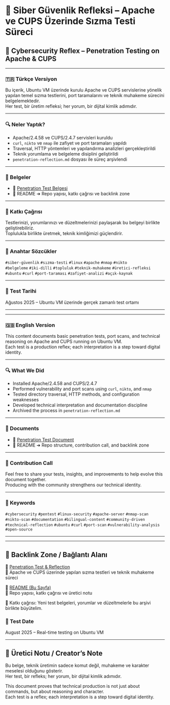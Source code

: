 # 🧠 Siber Güvenlik Refleksi – Apache ve CUPS Üzerinde Sızma Testi Süreci  
## 🧠 Cybersecurity Reflex – Penetration Testing on Apache & CUPS

---

### 🇹🇷 Türkçe Versiyon

Bu içerik, Ubuntu VM üzerinde kurulu Apache ve CUPS servislerine yönelik yapılan temel sızma testlerini, port taramalarını ve teknik muhakeme sürecini belgelemektedir.  
Her test, bir üretim refleksi; her yorum, bir dijital kimlik adımıdır.

---

### 🔍 Neler Yaptık?

- Apache/2.4.58 ve CUPS/2.4.7 servisleri kuruldu  
- `curl`, `nikto` ve `nmap` ile zafiyet ve port taramaları yapıldı  
- Traversal, HTTP yöntemleri ve yapılandırma analizleri gerçekleştirildi  
- Teknik yorumlama ve belgeleme disiplini geliştirildi  
- `penetration-reflection.md` dosyası ile süreç arşivlendi

---

### 📎 Belgeler

- 📘 [Penetration Test Belgesi](penetration-reflection.md)  
- 📘 README ➔ Repo yapısı, katkı çağrısı ve backlink zone

---

### 📣 Katkı Çağrısı

Testlerinizi, yorumlarınızı ve düzeltmelerinizi paylaşarak bu belgeyi birlikte geliştirebiliriz.  
Toplulukla birlikte üretmek, teknik kimliğimizi güçlendirir.

---

### 🧩 Anahtar Sözcükler

`#siber-güvenlik` `#sızma-testi` `#linux` `#apache` `#nmap` `#nikto`  
`#belgeleme` `#iki-dilli` `#topluluk` `#teknik-muhakeme` `#üretici-refleksi`  
`#ubuntu` `#curl` `#port-taraması` `#zafiyet-analizi` `#açık-kaynak`

---

### 📅 Test Tarihi

Ağustos 2025 – Ubuntu VM üzerinde gerçek zamanlı test ortamı

---

---

### 🇬🇧 English Version

This content documents basic penetration tests, port scans, and technical reasoning on Apache and CUPS running on Ubuntu VM.  
Each test is a production reflex; each interpretation is a step toward digital identity.

---

### 🔍 What We Did

- Installed Apache/2.4.58 and CUPS/2.4.7  
- Performed vulnerability and port scans using `curl`, `nikto`, and `nmap`  
- Tested directory traversal, HTTP methods, and configuration weaknesses  
- Developed technical interpretation and documentation discipline  
- Archived the process in `penetration-reflection.md`

---

### 📎 Documents

- 📘 [Penetration Test Document](penetration-reflection.md)  
- 📘 README ➔ Repo structure, contribution call, and backlink zone

---

### 📣 Contribution Call

Feel free to share your tests, insights, and improvements to help evolve this document together.  
Producing with the community strengthens our technical identity.

---

### 🧩 Keywords

`#cybersecurity` `#pentest` `#linux-security` `#apache-server` `#nmap-scan`  
`#nikto-scan` `#documentation` `#bilingual-content` `#community-driven`  
`#technical-reflection` `#ubuntu` `#curl` `#port-scan` `#vulnerability-analysis` `#open-source`

---
---

## 🔗 Backlink Zone / Bağlantı Alanı

📘 [Penetration Test & Reflection](penetration-reflection.md)  
🧠 Apache ve CUPS üzerinde yapılan sızma testleri ve teknik muhakeme süreci

📘 [README (Bu Sayfa)](README.md)  
🧠 Repo yapısı, katkı çağrısı ve üretici notu

📣 Katkı çağrısı: Yeni test belgeleri, yorumlar ve düzeltmelerle bu arşivi birlikte büyütelim.
### 📅 Test Date

August 2025 – Real-time testing on Ubuntu VM

---

## 🧠 Üretici Notu / Creator’s Note

Bu belge, teknik üretimin sadece komut değil, muhakeme ve karakter meselesi olduğunu gösterir.  
Her test, bir refleks; her yorum, bir dijital kimlik adımıdır.

This document proves that technical production is not just about commands, but about reasoning and character.  
Each test is a reflex; each interpretation is a step toward digital identity.
